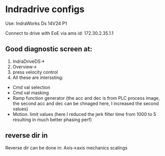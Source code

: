 # Indradrive configs
Use: IndraWorks Ds 14V24 P1

Connect to drive with EoE via ams id: 172.30.2.35.1.1

## Good diagnostic screen at:
1. IndraDriveDS->
2. Overview->
3. press velocity control
4. All these are interssting:
  - Cmd val selection
  - Cmd val masking
  - Ramp function generator (the acc and dec is from PLC process image, the second acc and dec can be chnaged here, I increased the second values)
  - Motion. limit values (here I reduced the jerk filter time from 1000 to 5 resulting in much better phasing perf)

## reverse dir in
Reverse dir can be done in:
Axis->axis mechanics scalings

